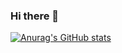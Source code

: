 ### Hi there 👋

[![Anurag's GitHub stats](https://github-readme-stats.vercel.app/api?username=imaphatduc)](https://github.com/anuraghazra/github-readme-stats)
